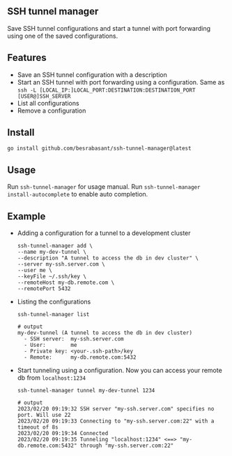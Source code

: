 ## SSH tunnel manager

Save SSH tunnel configurations and start a tunnel with port forwarding using one of the saved configurations.

## Features

- Save an SSH tunnel configuration with a description
- Start an SSH tunnel with port forwarding using a configuration. Same as `ssh -L [LOCAL_IP:]LOCAL_PORT:DESTINATION:DESTINATION_PORT [USER@]SSH_SERVER`
- List all configurations
- Remove a configuration

## Install

`go install github.com/besrabasant/ssh-tunnel-manager@latest`

## Usage

Run `ssh-tunnel-manager` for usage manual.
Run `ssh-tunnel-manager install-autocomplete` to enable auto completion.

## Example

- Adding a configuration for a tunnel to a development cluster
  ```
  ssh-tunnel-manager add \
  --name my-dev-tunnel \
  --description "A tunnel to access the db in dev cluster" \
  --server my-ssh.server.com \
  --user me \
  --keyFile ~/.ssh/key \
  --remoteHost my-db.remote.com \
  --remotePort 5432
  ```
- Listing the configurations

  ```
  ssh-tunnel-manager list

  # output
  my-dev-tunnel (A tunnel to access the db in dev cluster)
    - SSH server:  my-ssh.server.com
    - User:        me
    - Private key: <your-.ssh-path>/key
    - Remote:      my-db.remote.com:5432
  ```

- Start tunneling using a configuration. Now you can access your remote db from `localhost:1234`

  ```
  ssh-tunnel-manager tunnel my-dev-tunnel 1234

  # output
  2023/02/20 09:19:32 SSH server "my-ssh.server.com" specifies no port. Will use 22
  2023/02/20 09:19:33 Connecting to "my-ssh.server.com:22" with a timeout of 8s
  2023/02/20 09:19:34 Connected
  2023/02/20 09:19:35 Tunneling "localhost:1234" <==> "my-db.remote.com:5432" through "my-ssh.server.com:22"
  ```

